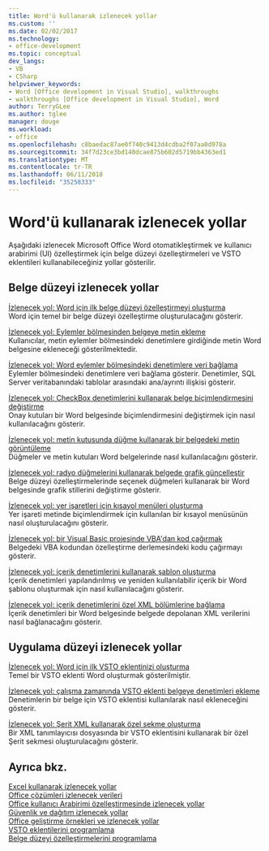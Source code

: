 ```yaml
---
title: Word'ü kullanarak izlenecek yollar
ms.custom: ''
ms.date: 02/02/2017
ms.technology:
- office-development
ms.topic: conceptual
dev_langs:
- VB
- CSharp
helpviewer_keywords:
- Word [Office development in Visual Studio], walkthroughs
- walkthroughs [Office development in Visual Studio], Word
author: TerryGLee
ms.author: tglee
manager: douge
ms.workload:
- office
ms.openlocfilehash: c8baedac87ae0f740c9413d4cdba2f07aa0d978a
ms.sourcegitcommit: 34f7d23ce3bd140dcae875b602d5719bb4363ed1
ms.translationtype: MT
ms.contentlocale: tr-TR
ms.lasthandoff: 06/11/2018
ms.locfileid: "35258333"
---
```

# <a name="walkthroughs-using-word"></a>Word'ü kullanarak izlenecek yollar
  Aşağıdaki izlenecek Microsoft Office Word otomatikleştirmek ve kullanıcı arabirimi (UI) özelleştirmek için belge düzeyi özelleştirmeleri ve VSTO eklentileri kullanabileceğiniz yollar gösterilir.  
  
## <a name="document-level-walkthroughs"></a>Belge düzeyi izlenecek yollar  
 [İzlenecek yol: Word için ilk belge düzeyi özelleştirmeyi oluşturma](../vsto/walkthrough-creating-your-first-document-level-customization-for-word.md)  
 Word için temel bir belge düzeyi özelleştirme oluşturulacağını gösterir.  
  
 [İzlenecek yol: Eylemler bölmesinden belgeye metin ekleme](../vsto/walkthrough-inserting-text-into-a-document-from-an-actions-pane.md)  
 Kullanıcılar, metin eylemler bölmesindeki denetimlere girdiğinde metin Word belgesine ekleneceği gösterilmektedir.  
  
 [İzlenecek yol: Word eylemler bölmesindeki denetimlere veri bağlama](../vsto/walkthrough-binding-data-to-controls-on-a-word-actions-pane.md)  
 Eylemler bölmesindeki denetimlere veri bağlama gösterir. Denetimler, SQL Server veritabanındaki tablolar arasındaki ana/ayrıntı ilişkisi gösterir.  
  
 [İzlenecek yol: CheckBox denetimlerini kullanarak belge biçimlendirmesini değiştirme](../vsto/walkthrough-changing-document-formatting-using-checkbox-controls.md)  
 Onay kutuları bir Word belgesinde biçimlendirmesini değiştirmek için nasıl kullanılacağını gösterir.  
  
 [İzlenecek yol: metin kutusunda düğme kullanarak bir belgedeki metin görüntüleme](../vsto/walkthrough-displaying-text-in-a-text-box-in-a-document-using-a-button.md)  
 Düğmeler ve metin kutuları Word belgelerinde nasıl kullanılacağını gösterir.  
  
 [İzlenecek yol: radyo düğmelerini kullanarak belgede grafik güncelleştir](../vsto/walkthrough-updating-a-chart-in-a-document-using-radio-buttons.md)  
 Belge düzeyi özelleştirmelerinde seçenek düğmeleri kullanarak bir Word belgesinde grafik stillerini değiştirme gösterir.  
  
 [İzlenecek yol: yer işaretleri için kısayol menüleri oluşturma](../vsto/walkthrough-creating-shortcut-menus-for-bookmarks.md)  
 Yer işareti metinde biçimlendirmek için kullanılan bir kısayol menüsünün nasıl oluşturulacağını gösterir.  
  
 [İzlenecek yol: bir Visual Basic projesinde VBA'dan kod çağırmak](../vsto/walkthrough-calling-code-from-vba-in-a-visual-basic-project.md)  
 Belgedeki VBA kodundan özelleştirme derlemesindeki kodu çağırmayı gösterir.  
  
 [İzlenecek yol: içerik denetimlerini kullanarak şablon oluşturma](../vsto/walkthrough-creating-a-template-by-using-content-controls.md)  
 İçerik denetimleri yapılandırılmış ve yeniden kullanılabilir içerik bir Word şablonu oluşturmak için nasıl kullanılacağını gösterir.  
  
 [İzlenecek yol: içerik denetimlerini özel XML bölümlerine bağlama](../vsto/walkthrough-binding-content-controls-to-custom-xml-parts.md)  
 İçerik denetimleri bir Word belgesinde belgede depolanan XML verilerini nasıl bağlanacağını gösterir.  
  
## <a name="application-level-walkthroughs"></a>Uygulama düzeyi izlenecek yollar  
 [İzlenecek yol: Word için ilk VSTO eklentinizi oluşturma](../vsto/walkthrough-creating-your-first-vsto-add-in-for-word.md)  
 Temel bir VSTO eklenti Word oluşturmak gösterilmiştir.  
  
 [İzlenecek yol: çalışma zamanında VSTO eklenti belgeye denetimleri ekleme](../vsto/walkthrough-adding-controls-to-a-document-at-run-time-in-a-vsto-add-in.md)  
 Denetimlerin bir belge için VSTO eklentisi kullanılarak nasıl ekleneceğini gösterir.  
  
 [İzlenecek yol: Şerit XML kullanarak özel sekme oluşturma](../vsto/walkthrough-creating-a-custom-tab-by-using-ribbon-xml.md)  
 Bir XML tanımlayıcısı dosyasında bir VSTO eklentisini kullanarak bir özel Şerit sekmesi oluşturulacağını gösterir.  
  
## <a name="see-also"></a>Ayrıca bkz.  
 [Excel kullanarak izlenecek yollar](../vsto/walkthroughs-using-excel.md)   
 [Office çözümleri izlenecek verileri](../vsto/data-in-office-solutions-walkthroughs.md)   
 [Office kullanıcı Arabirimi özelleştirmesinde izlenecek yollar](../vsto/office-ui-customization-walkthroughs.md)   
 [Güvenlik ve dağıtım izlenecek yollar](../vsto/security-and-deployment-walkthroughs.md)   
 [Office geliştirme örnekleri ve izlenecek yollar](../vsto/office-development-samples-and-walkthroughs.md)   
 [VSTO eklentilerini programlama](../vsto/programming-vsto-add-ins.md)   
 [Belge düzeyi özelleştirmelerini programlama](../vsto/programming-document-level-customizations.md)  
  
  